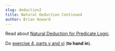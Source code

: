 ```yaml
---
slug: deduction2
title: Natural Deduction Continued
author: Brian Howard
---
```


Read about [Natural Deduction for Predicate Logic](/docs/logic/pred-deduction).

Do [exercise 4, parts v and vi](/docs/logic/deduction#exercises) (**to hand in**).
